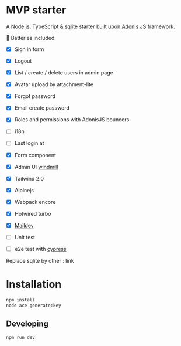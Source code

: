 # MVP starter

A Node.js, TypeScript & sqlite starter built upon [Adonis JS](https://adonisjs.com) framework.

🔋 Batteries included:

- [x] Sign in form
- [x] Logout
- [x] List / create / delete users in admin page
- [x] Avatar upload by attachment-lite
- [x] Forgot password
- [x] Email create password
- [x] Roles and permissions with AdonisJS bouncers
- [ ] i18n
- [ ] Last login at
- [x] Form component
- [x] Admin UI [windmill](https://github.com/estevanmaito/windmill-dashboard)
- [x] Tailwind 2.0
- [x] Alpinejs
- [x] Webpack encore
- [x] Hotwired turbo
- [x] [Maildev](https://github.com/maildev/maildev)
- [ ] Unit test
- [ ] e2e test with [cypress](https://www.cypress.io/)




Replace sqlite by other : link

# Installation

```bash
npm install
node ace generate:key
```
## Developing

```bash
npm run dev
```
